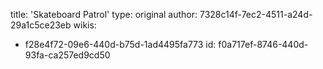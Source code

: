 title: 'Skateboard Patrol'
type: original
author: 7328c14f-7ec2-4511-a24d-29a1c5ce23eb
wikis:
  - f28e4f72-09e6-440d-b75d-1ad4495fa773
id: f0a717ef-8746-440d-93fa-ca257ed9cd50
